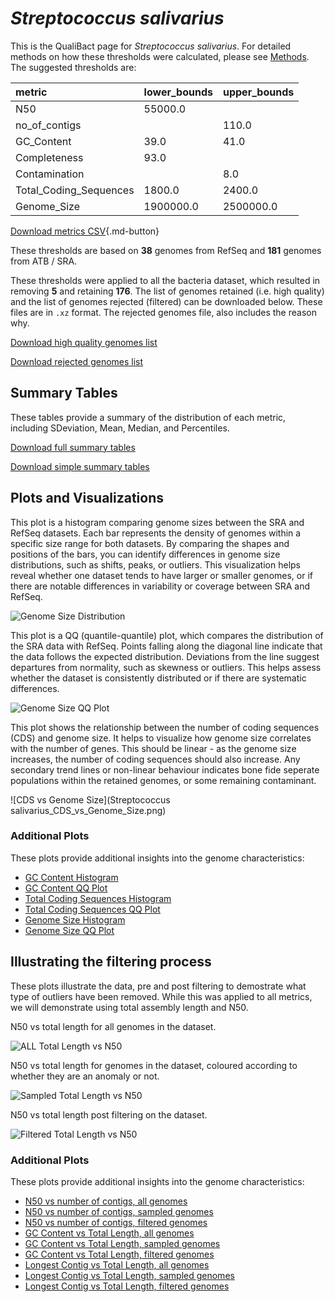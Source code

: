 # *Streptococcus salivarius*

This is the QualiBact page for *Streptococcus salivarius*. For detailed methods on how these thresholds were calculated, please see [Methods](../../methods.md).
The suggested thresholds are: 

| metric                 | lower_bounds   | upper_bounds   |
|:-----------------------|:---------------|:---------------|
| N50                    | 55000.0        |                |
| no_of_contigs          |                | 110.0          |
| GC_Content             | 39.0           | 41.0           |
| Completeness           | 93.0           |                |
| Contamination          |                | 8.0            |
| Total_Coding_Sequences | 1800.0         | 2400.0         |
| Genome_Size            | 1900000.0      | 2500000.0      |

[Download metrics CSV](Streptococcus_salivarius_metrics.csv){.md-button}


These thresholds are based on **38** genomes from RefSeq and **181** genomes from ATB / SRA.

These thresholds were applied to all the bacteria dataset, which resulted in removing **5** and retaining **176**.
The list of genomes retained (i.e. high quality) and the list of genomes rejected (filtered) can be downloaded below. These files are in `.xz` format. The rejected genomes file, also includes the reason why.

[Download high quality genomes list](Streptococcus_salivarius_high_quality_genomes.csv.xz)


[Download rejected genomes list](Streptococcus_salivarius_filtered_out_genomes.csv.xz)



## Summary Tables
These tables provide a summary of the distribution of each metric, including SDeviation, Mean, Median, and Percentiles.

[Download full summary tables](summary.csv)

[Download simple summary tables](selected_summary.csv)

## Plots and Visualizations

This plot is a histogram comparing genome sizes between the SRA and RefSeq datasets. Each bar represents the density of genomes within a specific size range for both datasets. By comparing the shapes and positions of the bars, you can identify differences in genome size distributions, such as shifts, peaks, or outliers. This visualization helps reveal whether one dataset tends to have larger or smaller genomes, or if there are notable differences in variability or coverage between SRA and RefSeq.

![Genome Size Distribution](Genome_Size_refseq_histogram_kde.png)

This plot is a QQ (quantile-quantile) plot, which compares the distribution of the SRA data with RefSeq. Points falling along the diagonal line indicate that the data follows the expected distribution. Deviations from the line suggest departures from normality, such as skewness or outliers. This helps assess whether the dataset is consistently distributed or if there are systematic differences.

![Genome Size QQ Plot](Genome_Size_refseq_qqplot.png)

This plot shows the relationship between the number of coding sequences (CDS) and genome size. It helps to visualize how genome size correlates with the number of genes. This should be linear - as the genome size increases, the number of coding sequences should also increase. Any secondary trend lines or non-linear behaviour indicates bone fide seperate populations within the retained genomes, or some remaining contaminant. 

![CDS vs Genome Size](Streptococcus salivarius_CDS_vs_Genome_Size.png)

### Additional Plots

These plots provide additional insights into the genome characteristics:

- [GC Content Histogram](GC_Content_refseq_histogram_kde.png)
- [GC Content QQ Plot](GC_Content_refseq_qqplot.png)
- [Total Coding Sequences Histogram](Total_Coding_Sequences_refseq_histogram_kde.png)
- [Total Coding Sequences QQ Plot](Total_Coding_Sequences_refseq_qqplot.png)
- [Genome Size Histogram](Genome_Size_refseq_histogram_kde.png)
- [Genome Size QQ Plot](Genome_Size_refseq_qqplot.png)
## Illustrating the filtering process
These plots illustrate the data, pre and post filtering to demostrate what type of outliers have been removed. While this was applied to all metrics, we will demonstrate using total assembly length and N50.

N50 vs total length for all genomes in the dataset.

![ALL Total Length vs N50](Streptococcus_salivarius_all_total_length_N50.png)

N50 vs total length for genomes in the dataset, coloured according to whether they are an anomaly or not.

![Sampled Total Length vs N50](Streptococcus_salivarius_sample_total_length_N50.png)

N50 vs total length post filtering on the dataset.

![Filtered Total Length vs N50](Streptococcus_salivarius_filt_total_length_N50.png)

### Additional Plots

These plots provide additional insights into the genome characteristics:

- [N50 vs number of contigs, all genomes](Streptococcus_salivarius_all_N50_number.png)
- [N50 vs number of contigs, sampled genomes](Streptococcus_salivarius_sample_N50_number.png)
- [N50 vs number of contigs, filtered genomes](Streptococcus_salivarius_filt_N50_number.png)
- [GC Content vs Total Length, all genomes](Streptococcus_salivarius_all_total_length_GC_Content.png)
- [GC Content vs Total Length, sampled genomes](Streptococcus_salivarius_sample_total_length_GC_Content.png)
- [GC Content vs Total Length, filtered genomes](Streptococcus_salivarius_filt_total_length_GC_Content.png)
- [Longest Contig vs Total Length, all genomes](Streptococcus_salivarius_all_total_length_longest.png)
- [Longest Contig vs Total Length, sampled genomes](Streptococcus_salivarius_sample_total_length_longest.png)
- [Longest Contig vs Total Length, filtered genomes](Streptococcus_salivarius_filt_total_length_longest.png)
